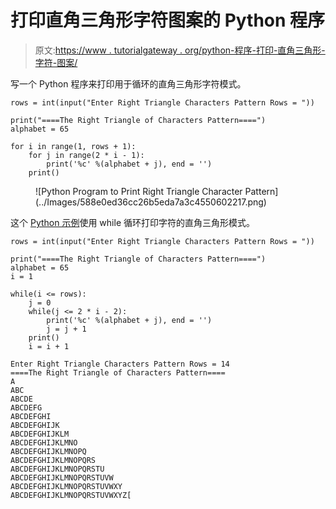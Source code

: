 # 打印直角三角形字符图案的 Python 程序

> 原文:[https://www . tutorialgateway . org/python-程序-打印-直角三角形-字符-图案/](https://www.tutorialgateway.org/python-program-to-print-right-triangle-character-pattern/)

写一个 Python 程序来打印用于循环的直角三角形字符模式。

```
rows = int(input("Enter Right Triangle Characters Pattern Rows = "))

print("====The Right Triangle of Characters Pattern====")
alphabet = 65

for i in range(1, rows + 1):
    for j in range(2 * i - 1):
        print('%c' %(alphabet + j), end = '')
    print()
```

<figure class="wp-block-image size-large">![Python Program to Print Right Triangle Character Pattern](../Images/588e0ed36cc26b5eda7a3c4550602217.png)</figure>

这个 [Python 示例](https://www.tutorialgateway.org/python-programming-examples/)使用 while 循环打印字符的直角三角形模式。

```
rows = int(input("Enter Right Triangle Characters Pattern Rows = "))

print("====The Right Triangle of Characters Pattern====")
alphabet = 65
i = 1

while(i <= rows):
    j = 0
    while(j <= 2 * i - 2):
        print('%c' %(alphabet + j), end = '')
        j = j + 1
    print()
    i = i + 1
```

```
Enter Right Triangle Characters Pattern Rows = 14
====The Right Triangle of Characters Pattern====
A
ABC
ABCDE
ABCDEFG
ABCDEFGHI
ABCDEFGHIJK
ABCDEFGHIJKLM
ABCDEFGHIJKLMNO
ABCDEFGHIJKLMNOPQ
ABCDEFGHIJKLMNOPQRS
ABCDEFGHIJKLMNOPQRSTU
ABCDEFGHIJKLMNOPQRSTUVW
ABCDEFGHIJKLMNOPQRSTUVWXY
ABCDEFGHIJKLMNOPQRSTUVWXYZ[
```